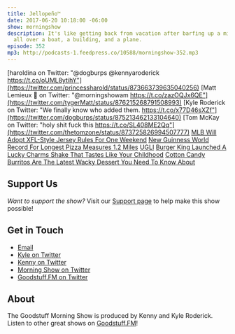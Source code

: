 ```yaml
---
title: Jellopeño™
date: 2017-06-20 10:18:00 -06:00
show: morningshow
description: It's like getting back from vacation after barfing up a mile-long pizza
  all over a boat, a building, and a plane.
episode: 352
mp3: http://podcasts-1.feedpress.co/10588/morningshow-352.mp3
---
```


[haroldina on Twitter: "@dogburps @kennyaroderick https://t.co/oUML8ytihY"](https://twitter.com/princessharold/status/873663739635040256)
[Matt Lemieux 📎 on Twitter: "@morningshowam https://t.co/zazOQJx6QE"](https://twitter.com/tygerMatt/status/876215268791508993)
[Kyle Roderick on Twitter: "We finally know who added them. https://t.co/x77D46sXZf"](https://twitter.com/dogburps/status/875213462133104640)
[Tom McKay on Twitter: "holy shit fuck this https://t.co/SL408ME2Qq"](https://twitter.com/thetomzone/status/873725826994507777)
[MLB Will Adopt XFL-Style Jersey Rules For One Weekend](http://deadspin.com/mlb-will-adopt-xfl-style-jersey-rules-for-one-weekend-1796130861)
[New Guinness World Record For Longest Pizza Measures 1.2 Miles](https://www.foodbeast.com/news/world-record-pizza-2017/)
[UGLI](http://ugli.com/about_us.html)
[Burger King Launched A Lucky Charms Shake That Tastes Like Your Childhood](https://www.foodbeast.com/news/bk-lucky-charms-shake/)
[Cotton Candy Burritos Are The Latest Wacky Dessert You Need To Know About](https://www.foodbeast.com/news/cotton-candy-burritos/)

## Support Us
*Want to support the show?* Visit our [Support page](https://goodstuff.fm/support) to help make this show possible!

## Get in Touch
* [Email](mailto:kyle@goodstuff.fm)
* [Kyle on Twitter](http://twitter.com/dogburps)
* [Kenny on Twitter](http://twitter.com/pizzarobotics)
* [Morning Show on Twitter](http://twitter.com/morningshowam)
* [Goodstuff.FM on Twitter](http://twitter.com/goodstufffm)

## About
The Goodstuff Morning Show is produced by Kenny and Kyle Roderick. Listen to other great shows on [Goodstuff.FM](http://goodstuff.fm/shows)!